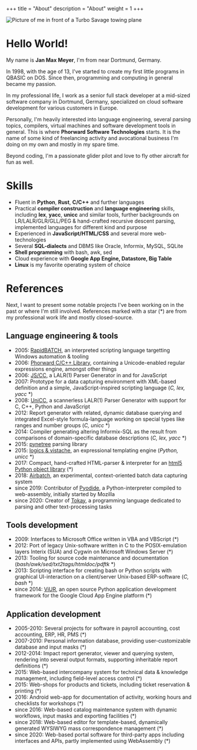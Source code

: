 +++
title = "About"
description = "About"
weight = 1
+++

<img src="/portrait.jpg" title="Picture of me in front of a Turbo Savage towing plane">

# Hello World!

My name is **Jan Max Meyer**, I'm from near Dortmund, Germany.

In 1998, with the age of 13, I've started to create my first little programs in QBASIC on DOS. Since then, programming and computing in general became my passion.

In my professional life, I work as a senior full stack developer at a mid-sized software company in Dortmund, Germany, specialized on cloud software development for various customers in Europe.

Personally, I'm heavily interested into language engineering, several parsing topics, compilers, virtual machines and software development tools in general. This is where **Phorward Software Technologies** starts. It is the name of some kind of freelancing activity and avocational business I'm doing on my own and mostly in my spare time.

Beyond coding, I'm a passionate glider pilot and love to fly other aircraft for fun as well.

# Skills

- Fluent in **Python**, **Rust**, **C/C++** and further languages
- Practical **compiler construction** and **language engineering** skills, including **lex**, **yacc**, **unicc** and similar tools, further backgrounds on LR/LALR/GLR/GLL/PEG & hand-crafted recursive descent parsing, implemented languages for different kind and purpose
- Experienced in **JavaScript/HTML/CSS** and several more web-technologies
- Several **SQL-dialects** and DBMS like Oracle, Informix, MySQL, SQLite
- **Shell programming** with bash, awk, sed
- Cloud experience with **Google App Engine, Datastore, Big Table**
- **Linux** is my favorite operating system of choice

# References

Next, I want to present some notable projects I've been working on in the past or where I'm still involved. References marked with a star (*) are from my professional work life and mostly closed-source.

## Language engineering & tools

- 2005: [RapidBATCH](https://www.rapidbatch.com), an interpreted scripting language targetting Windows automation & tooling
- 2006: [Phorward C/C++ Library](https://github.com/phorward/phorward), containing a Unicode-enabled regular expressions engine, amongst other things
- 2006: [JS/CC](https://github.com/abrobston/jscc), a LALR(1) Parser Generator in and for JavaScript
- 2007: Prototype for a data capturing environment with XML-based definition and a simple, JavaScript-inspired scripting language (*C, lex, yacc* *)
- 2008: [UniCC](https://github.com/phorward/unicc), a scannerless LALR(1) Parser Generator with support for C, C++, Python and JavaScript
- 2012: Report generator with related, dynamic database querying and integrated Excel-style formula-language working on special types like ranges and number groups (*C, unicc* *)
- 2014:	Compiler generating altering Informix-SQL as the result from comparisons of domain-specific database descriptions (*C, lex, yacc* *)
- 2015: [pynetree](https://github.com/phorward/pynetree) parsing library
- 2015:	[logics & vistache](https://github.com/viur-framework/logics), an expressional templating engine (*Python, unicc* *)
- 2017:	Compact, hand-crafted HTML-parser & interpreter for an [html5 Python object library](https://github.com/viur-framework/flare) (*)
- 2018: [Airbatch](https://github.com/phorward/airbatch), an experimental, context-oriented batch data capturing system
- since 2019: Contributor of [Pyodide](https://pyodide.org), a Python-interpreter compiled to web-assembly, initially started by Mozilla
- since 2020: Creator of [Tokay](https://tokay.dev), a programming language dedicated to parsing and other text-processing tasks

## Tools development

- 2009: Interfaces to Microsoft Office written in VBA and VBScript (*)
- 2012: Port of legacy Unix-software written in C to the POSIX-emulation layers Interix (SUA) and Cygwin on Microsoft Windows Server (*)
- 2013: Tooling for source code maintenance and documentation (*bash/awk/sed/txt2tags/htmldoc/pdftk* *)
- 2013: Scripting interface for creating bash or Python scripts with graphical UI-interaction on a client/server Unix-based ERP-software (*C, bash* *)
- since 2014: [ViUR](https://www.viur.dev), an open source Python application development framework for the Google Cloud App Engine platform (*)

## Application development

- 2005-2010: Several projects for software in payroll accounting, cost accounting, ERP, HR, PMS (*)
- 2007-2010: Personal information database, providing user-customizable database and input masks (*)
- 2012-2014: Impact report generator, viewer and querying system, rendering into several output formats, supporting inheritable report definitions (*)
- 2015: Web-based intercompany system for technical data & knowledge management, including field-level access control (*)
- 2015: Web-shops for products and tickets, including ticket reservation & printing (*)
- 2016: Android web-app for documentation of activity, working hours and checklists for workshops (*)
- since 2016: Web-based catalog maintenance system with dynamic workflows, input masks and exporting facilities (*)
- since 2018: Web-based editor for template-based, dynamically generated WYSIWYG mass correspondence management (*)
- since 2020: Web-based portal software for third-party apps including interfaces and APIs, partly implemented using WebAssembly (*)
